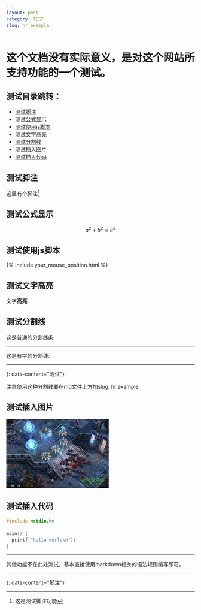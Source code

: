 ```yaml
---
layout: post
category: TEST
slug: hr example
---
```


# 这个文档没有实际意义，是对这个网站所支持功能的一个测试。

## 测试目录跳转：

* [测试脚注](#测试脚注)
* [测试公式显示](#测试公式显示)
* [测试使用js脚本](#测试使用js脚本)
* [测试文字高亮](#测试文字高亮)
* [测试分割线](#测试分割线)
* [测试插入图片](#测试插入图片)
* [测试插入代码](#测试插入代码)

## 测试脚注

这里有个脚注[^1]

## 测试公式显示

$$
a^2+b^2 = c^2
$$

## 测试使用js脚本

{% include your_mouse_position.html %}

## 测试文字高亮

文字**高亮**

## 测试分割线

这是普通的分割线条：

---

这是有字的分割线:

---
{: data-content="测试"}

注意使用这种分割线要在md文件上方加slug: hr example

## 测试插入图片

![scarcraft2](https://raw.githubusercontent.com/J-XZ/blog/master/assets/pic/sc2.jpeg)

## 测试插入代码

```c
#include <stdio.h>

main() {
  printf("hello world\n");
}
```

---

其他功能不在此处测试，基本直接使用markdown相关的语法规则编写即可。

---
{: data-content="脚注"}

[^1]: 这是测试脚注功能


